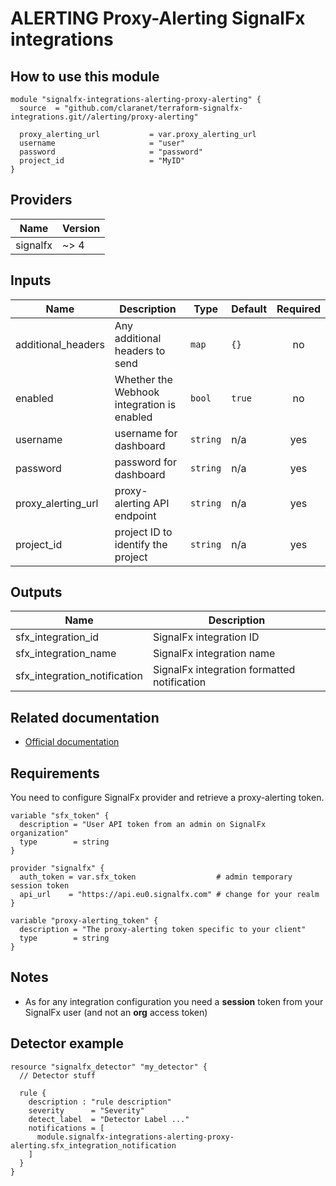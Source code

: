 # ALERTING Proxy-Alerting SignalFx integrations

## How to use this module

```hcl
module "signalfx-integrations-alerting-proxy-alerting" {
  source  = "github.com/claranet/terraform-signalfx-integrations.git//alerting/proxy-alerting"

  proxy_alerting_url           = var.proxy_alerting_url
  username                     = "user"
  password                     = "password"
  project_id                   = "MyID"
}

```

## Providers

| Name | Version |
|------|---------|
| signalfx | ~> 4 |

## Inputs

| Name | Description | Type | Default | Required |
|------|-------------|------|---------|:--------:|
| additional\_headers | Any additional headers to send | `map` | `{}` | no |
| enabled | Whether the Webhook integration is enabled | `bool` | `true` | no |
| username | username for dashboard | `string` | n/a | yes |
| password | password for dashboard | `string` | n/a | yes |
| proxy\_alerting\_url | proxy-alerting API endpoint | `string` | n/a | yes |
| project\_id | project ID to identify the project | `string` | n/a | yes |

## Outputs

| Name | Description |
|------|-------------|
| sfx\_integration\_id | SignalFx integration ID |
| sfx\_integration\_name | SignalFx integration name |
| sfx\_integration\_notification | SignalFx integration formatted notification |

## Related documentation

* [Official documentation](https://docs.signalfx.com/en/latest/admin-guide/integrate-notifications.html#send-notifications-via-a-webhook-url)

## Requirements

You need to configure SignalFx provider and retrieve a proxy-alerting token.

```
variable "sfx_token" {
  description = "User API token from an admin on SignalFx organization"
  type        = string
}

provider "signalfx" {
  auth_token = var.sfx_token                  # admin temporary session token
  api_url    = "https://api.eu0.signalfx.com" # change for your realm
}

variable "proxy-alerting_token" {
  description = "The proxy-alerting token specific to your client"
  type        = string
}

```

## Notes

* As for any integration configuration you need a **session** token from your SignalFx user (and not an **org** access token)

## Detector example

```
resource "signalfx_detector" "my_detector" {
  // Detector stuff

  rule {
    description : "rule description"
    severity      = "Severity"
    detect_label  = "Detector Label ..."
    notifications = [
      module.signalfx-integrations-alerting-proxy-alerting.sfx_integration_notification
    ]
  }
}
```
